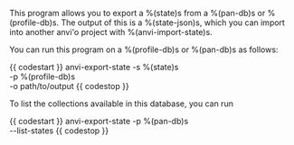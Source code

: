 This program allows you to export a %(state)s from a %(pan-db)s or %(profile-db)s. The output of this is a %(state-json)s, which you can import into another anvi'o project with %(anvi-import-state)s. 

You can run this program on a %(profile-db)s or %(pan-db)s as follows: 

{{ codestart }}
anvi-export-state -s %(state)s \
                  -p %(profile-db)s  \
                  -o path/to/output
{{ codestop }}

To list the collections available in this database, you can run 

{{ codestart }}
anvi-export-state -p %(pan-db)s \
                  --list-states
{{ codestop }}

